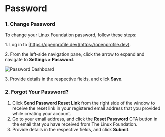 # Password

### 1. Change Password

To change your Linux Foundation password, follow these steps:

1\. Log in to [https://openprofile.dev](https://openprofile.dev).

2\. From the left-side navigation pane, click the arrow to expand and navigate to **Settings > Password**.

![ Password Dashboard](../../.gitbook/assets/2023-09-14\_20h41\_39.png)

3\. Provide details in the respective fields, and click **Save**.

### 2. Forgot Your Password?

1. Click **Send Password Reset Link** from the right side of the window to receive the reset link in your registered email address that you provided while creating your account.
2. Go to your email address, and click the **Reset Password** CTA button in the email that you have received from The Linux Foundation.
3. Provide details in the respective fields, and click **Submit**.
